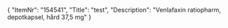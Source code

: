 {
  "ItemNr": "154541",
  "Title": "test",
  "Description": "Venlafaxin ratiopharm, depotkapsel, hård 37,5 mg"
}